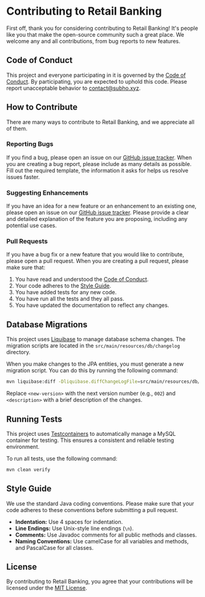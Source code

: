 # Contributing to Retail Banking

First off, thank you for considering contributing to Retail Banking! It's people like you that make the open-source community such a great place. We welcome any and all contributions, from bug reports to new features.

## Code of Conduct

This project and everyone participating in it is governed by the [Code of Conduct](CODE_OF_CONDUCT.md). By participating, you are expected to uphold this code. Please report unacceptable behavior to [contact@subho.xyz](mailto:contact@subho.xyz).

## How to Contribute

There are many ways to contribute to Retail Banking, and we appreciate all of them.

### Reporting Bugs

If you find a bug, please open an issue on our [GitHub issue tracker](https://github.com/ohbus/retail-banking/issues). When you are creating a bug report, please include as many details as possible. Fill out the required template, the information it asks for helps us resolve issues faster.

### Suggesting Enhancements

If you have an idea for a new feature or an enhancement to an existing one, please open an issue on our [GitHub issue tracker](https://github.com/ohbus/retail-banking/issues). Please provide a clear and detailed explanation of the feature you are proposing, including any potential use cases.

### Pull Requests

If you have a bug fix or a new feature that you would like to contribute, please open a pull request. When you are creating a pull request, please make sure that:

1.  You have read and understood the [Code of Conduct](CODE_OF_CONDUCT.md).
2.  Your code adheres to the [Style Guide](#style-guide).
3.  You have added tests for any new code.
4.  You have run all the tests and they all pass.
5.  You have updated the documentation to reflect any changes.

## Database Migrations

This project uses [Liquibase](https://www.liquibase.org/) to manage database schema changes. The migration scripts are located in the `src/main/resources/db/changelog` directory.

When you make changes to the JPA entities, you must generate a new migration script. You can do this by running the following command:

```sh
mvn liquibase:diff -Dliquibase.diffChangeLogFile=src/main/resources/db/changelog/changes/<new-version>-<description>.yaml
```

Replace `<new-version>` with the next version number (e.g., `002`) and `<description>` with a brief description of the changes.

## Running Tests

This project uses [Testcontainers](https://www.testcontainers.org/) to automatically manage a MySQL container for testing. This ensures a consistent and reliable testing environment.

To run all tests, use the following command:

```sh
mvn clean verify
```

## Style Guide

We use the standard Java coding conventions. Please make sure that your code adheres to these conventions before submitting a pull request.

*   **Indentation:** Use 4 spaces for indentation.
*   **Line Endings:** Use Unix-style line endings (`\n`).
*   **Comments:** Use Javadoc comments for all public methods and classes.
*   **Naming Conventions:** Use camelCase for all variables and methods, and PascalCase for all classes.

## License

By contributing to Retail Banking, you agree that your contributions will be licensed under the [MIT License](LICENSE).